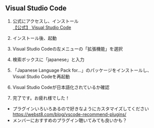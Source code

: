 ## Visual Studio Code

1. 公式にアクセスし、インストール  
[【公式】 Visual Studio Code](https://azure.microsoft.com/ja-jp/products/visual-studio-code/)

2. インストール後、起動

3. Visual Studio Codeの左メニューの「拡張機能」を選択

4. 検索ボックスに「japanese」と入力

5. 「Japanese Language Pack for...」のパッケージをインストールし、Visual Studio Codeを再起動

5. Visual Studio Codeが日本語化されているか確認

6. 完了です。お疲れ様でした！
* プラグインいろいろあるので好きなようにカスタマイズしてください  
https://webst8.com/blog/vscode-recommend-plugins/
* メンバーにおすすめのプラグイン聴いてみても良いかも？